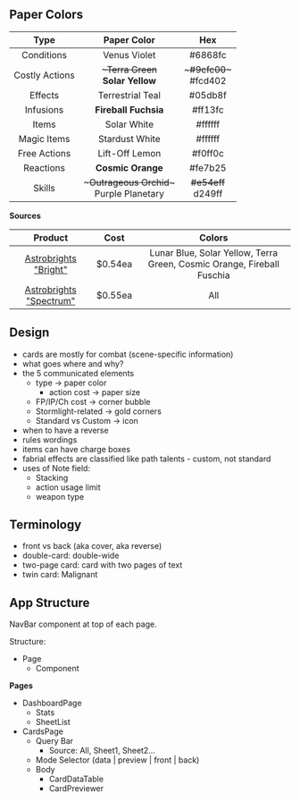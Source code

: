 ## Paper Colors

| Type           | Paper Color       | Hex    |
| :------------: | :---------------: | :----: |
| Conditions     | Venus Violet      | #6868fc |
| Costly Actions | ~~~Terra Green~~<br/>**Solar Yellow** | ~~~#9cfc00~~~<br/>#fcd402 |
| Effects        | Terrestrial Teal  | #05db8f |
| Infusions      | **Fireball Fuchsia**  | #ff13fc |
| Items          | Solar White       | #ffffff |
| Magic Items    | Stardust White    | #ffffff |
| Free Actions   | Lift-Off Lemon    | #f0ff0c |
| Reactions      | **Cosmic Orange**     | #fe7b25 |
| Skills         | ~~~Outrageous Orchid~~~<br/>Purple Planetary | ~~#e54eff~~<br/>d249ff |

**Sources**

| Product                                                      | Cost    | Colors |
| :----------------------------------------------------------: | :-----: | :----: |
| [Astrobrights "Bright"](https://walmart.com/ip/x/44796991)   | $0.54ea | Lunar Blue, Solar Yellow, Terra Green, Cosmic Orange, Fireball Fuschia |
| [Astrobrights "Spectrum"](https://amazon.com/dp/B01GUUARV0/) | $0.55ea | All |


## Design

- cards are mostly for combat  (scene-specific information)
- what goes where and why?
- the 5 communicated elements
    - type                ->  paper color
        - action cost     ->  paper size
    - FP/IP/Ch cost       ->  corner bubble
    - Stormlight-related  ->  gold corners
    - Standard vs Custom  ->  icon
- when to have a reverse
- rules wordings
- items can have charge boxes
- fabrial effects are classified like path talents - custom, not standard
- uses of Note field:
  - Stacking
  - action usage limit
  - weapon type


## Terminology

- front vs back (aka cover, aka reverse)
- double-card:  double-wide
- two-page card:  card with two pages of text
- twin card:  Malignant


## App Structure

NavBar component at top of each page.

Structure:
- Page
  - Component

**Pages**

- DashboardPage
  - Stats
  - SheetList
- CardsPage
  - Query Bar
      - Source: All, Sheet1, Sheet2...
  - Mode Selector  (data | preview | front | back)
  - Body
    - CardDataTable
    - CardPreviewer

